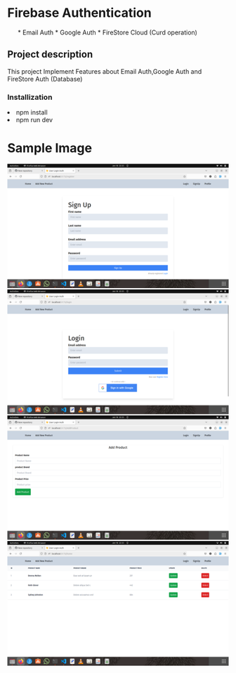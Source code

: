 # Firebase  Authentication
  <ul>
    * Email Auth
    * Google Auth
    * FireStore Cloud (Curd operation)
  </ul>

## Project description
  This project Implement Features
  about Email Auth,Google Auth
  and FireStore Auth (Database)

### Installization
  <div>
    <li>npm install </li>
    <li>npm run dev </li>
  </div>

# Sample Image
 
 <img src="./src/assets/Image/ScreenShot/Screenshot from 2024-06-18 22-25-34.png"/>


  <img src="./src/assets/Image/ScreenShot/Screenshot from 2024-06-18 22-25-45.png"/>


 <img src="./src/assets/Image/ScreenShot/Screenshot from 2024-06-18 22-25-51.png"/>

  <img src="./src/assets/Image/ScreenShot/Screenshot from 2024-06-18 22-25-59.png"/>